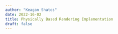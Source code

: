 ```yaml
---
author: "Keagan Shatos"
date: 2022-16-02
title: Physically Based Rendering Implementation
draft: false
---
```



<script src="\javascript\pbr_demo.js" defer></script>
<canvas id="glCanvas" width="640" height="480"></canvas>